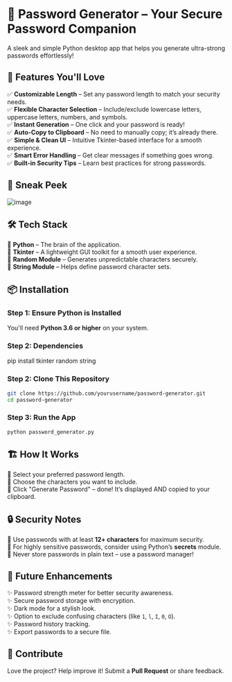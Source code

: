 # 🔐 Password Generator – Your Secure Password Companion  

A sleek and simple Python desktop app that helps you generate ultra-strong passwords effortlessly!  

## 🚀 Features You'll Love  

✅ **Customizable Length** – Set any password length to match your security needs.  
✅ **Flexible Character Selection** – Include/exclude lowercase letters, uppercase letters, numbers, and symbols.  
✅ **Instant Generation** – One click and your password is ready!  
✅ **Auto-Copy to Clipboard** – No need to manually copy; it’s already there.  
✅ **Simple & Clean UI** – Intuitive Tkinter-based interface for a smooth experience.  
✅ **Smart Error Handling** – Get clear messages if something goes wrong.  
✅ **Built-in Security Tips** – Learn best practices for strong passwords.  

## 📸 Sneak Peek  

![image](https://github.com/user-attachments/assets/5272d45a-529e-43b5-bcf3-0ec6439e97ac)
 

## 🛠️ Tech Stack  

🔹 **Python** – The brain of the application.  
🔹 **Tkinter** – A lightweight GUI toolkit for a smooth user experience.  
🔹 **Random Module** – Generates unpredictable characters securely.  
🔹 **String Module** – Helps define password character sets.  

## 📦 Installation  

### Step 1: Ensure Python is Installed  
You'll need **Python 3.6 or higher** on your system.

### Step 2: Dependencies 
pip install tkinter random string 

### Step 2: Clone This Repository  
```bash
git clone https://github.com/yourusername/password-generator.git
cd password-generator
```
### Step 3: Run the App  
```bash
python password_generator.py
```

## 🏗️ How It Works  

🔹 Select your preferred password length.  
🔹 Choose the characters you want to include.  
🔹 Click "Generate Password" – done! It’s displayed AND copied to your clipboard.  

## 🔒 Security Notes  

🛑 Use passwords with at least **12+ characters** for maximum security.  
🛑 For highly sensitive passwords, consider using Python’s **secrets** module.  
🛑 Never store passwords in plain text – use a password manager!  

## 🔮 Future Enhancements  

✨ Password strength meter for better security awareness.  
✨ Secure password storage with encryption.  
✨ Dark mode for a stylish look.  
✨ Option to exclude confusing characters (like `1`, `l`, `I`, `0`, `O`).  
✨ Password history tracking.  
✨ Export passwords to a secure file.  

## 🤝 Contribute  

Love the project? Help improve it! Submit a **Pull Request** or share feedback.  
